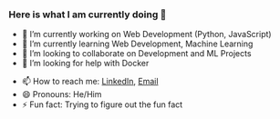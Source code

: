 ### Here is what I am currently doing 👋

<!--
**Adarsh-NP/Adarsh-NP** is a ✨ _special_ ✨ repository because its `README.md` (this file) appears on your GitHub profile.

Here are some ideas to get you started:
-->
- 🔭 I’m currently working on Web Development (Python, JavaScript)
- 🌱 I’m currently learning Web Development, Machine Learning 
- 👯 I’m looking to collaborate on Development and ML Projects
- 🤔 I’m looking for help with Docker
<!-- - 💬 Ask me about ... -->
- 📫 How to reach me: [LinkedIn](https://www.linkedin.com/in/adarsh-narayan-pandey-061302155/), [Email](adarshnarayan0708@gmail.com)
- 😄 Pronouns: He/Him
- ⚡ Fun fact: Trying to figure out the fun fact

